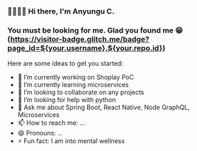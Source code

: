 ### 👊🏿👊🏿 Hi there, I'm Anyungu C. 
### You must be looking for me. Glad you found me 😁 (https://visitor-badge.glitch.me/badge?page_id=${your.username}.${your.repo.id})



Here are some ideas to get you started:

- 🔭 I’m currently working on Shoplay PoC
- 🌱 I’m currently learning microservices
- 👯 I’m looking to collaborate on any projects
- 🤔 I’m looking for help with python
- 💬 Ask me about Spring Boot, React Native, Node GraphQL, Microservices
- 📫 How to reach me: ...
- 😄 Pronouns: ...
- ⚡ Fun fact: I am into mental wellness
